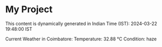 # My Project

This content is dynamically generated in Indian Time (IST): 2024-03-22 19:48:00 IST


Current Weather in Coimbatore:
Temperature: 32.88 °C
Condition: haze
